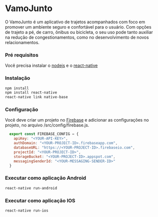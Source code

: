 # VamoJunto

O VamoJunto é um aplicativo de trajetos acompanhados com foco em promover um ambiente seguro e confortável para o usuário. Com opções de trajeto a pé, de carro, ônibus ou bicicleta, o seu uso pode tanto auxiliar na redução de congestionamentos, como no desenvolvimento de novos relacionamentos.

### Pré requisitos
Você precisa instalar o [nodejs](https://nodejs.org/) e o [react-native](https://facebook.github.io/react-native/docs/getting-started.html#the-react-native-cli)

### Instalação

```bash
npm install
npm install react-native
react-native link native-base
```

### Configuração
Você deve criar um projeto no [Firebase](https://console.firebase.google.com/) e adicionar as configurações no projeto, no arquivo /src/config/firebase.js.

```js
  export const FIREBASE_CONFIG = {
    apiKey: "<YOUR-API-KEY>",
    authDomain: "<YOUR-PROJECT-ID>.firebaseapp.com",
    databaseURL: "https://<YOUR-PROJECT-ID>.firebaseio.com",
    projectId: "<YOUR-PROJECT-ID>",
    storageBucket: "<YOUR-PROJECT-ID>.appspot.com",
    messagingSenderId: "<YOUR-MESSAGING-SENDER-ID>"
  }
```

### Executar como aplicação Android
```bash
react-native run-android
```

### Executar como aplicação IOS
```bash
react-native run-ios
```
